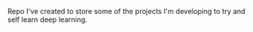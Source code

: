 Repo I've created to store some of the projects I'm developing to try and self learn deep learning.
